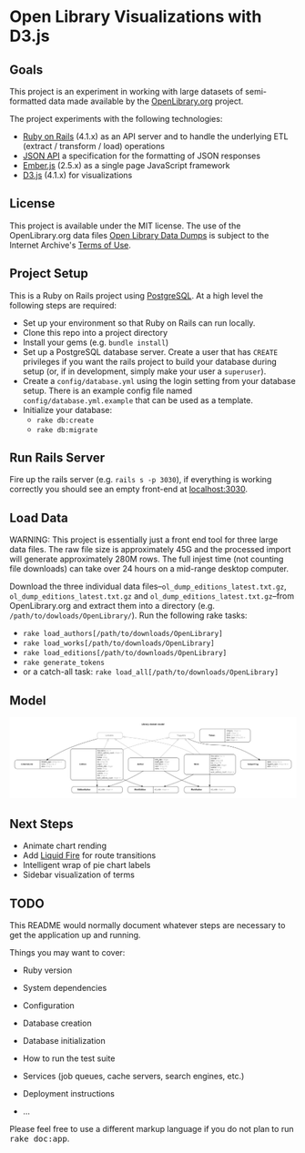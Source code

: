 Open Library Visualizations with D3.js
=======================================

Goals
-----

This project is an experiment in working with large datasets of semi-formatted data
made available by the [OpenLibrary.org](https://openlibrary.org) project. 

The project experiments with the following technologies:

* [Ruby on Rails](http://rubyonrails.org) (4.1.x) as an API server and to handle the underlying ETL 
  (extract / transform / load) operations
* [JSON API](http://jsonapi.org) a specification for the formatting of JSON responses
* [Ember.js](https://emberjs.com) (2.5.x) as a single page JavaScript framework
* [D3.js](https://d3js.org) (4.1.x) for visualizations

License
-------

This project is available under the MIT license. The use of the OpenLibrary.org data files
[Open Library Data Dumps](https://openlibrary.org/developers/dumps) is subject to the 
Internet Archive's [Terms of Use](https://archive.org/about/terms.php).

Project Setup
-------------

This is a Ruby on Rails project using [PostgreSQL](https://www.postgresql.org). At a high level the following steps are required:

* Set up your environment so that Ruby on Rails can run locally. 
* Clone this repo into a project directory
* Install your gems (e.g. `bundle install`)
* Set up a PostgreSQL database server. Create a user that has `CREATE` privileges if you want the rails project to build your database during setup (or, if in development, simply make your user a `superuser`).
* Create a `config/database.yml` using the login setting from your database setup. There is an example config file named `config/database.yml.example` that can be used as a template.
* Initialize your database:
    * `rake db:create`
    * `rake db:migrate`

Run Rails Server
----------------

Fire up the rails server (e.g. `rails s -p 3030`), if everything is working correctly you should see an empty front-end at [localhost:3030](http://localhost:3030).


Load Data
---------

WARNING: This project is essentially just a front end tool for three large data files. The raw file size is approximately 45G and the processed import will generate approximately 280M rows. The full injest time (not counting file downloads) can take over 24 hours on a mid-range desktop computer.

Download the three individual data files–`ol_dump_editions_latest.txt.gz`, `ol_dump_editions_latest.txt.gz` and `ol_dump_editions_latest.txt.gz`–from OpenLibrary.org and extract them into a directory (e.g. `/path/to/dowloads/OpenLibrary/`). Run the following rake tasks:

* `rake load_authors[/path/to/downloads/OpenLibrary]`
* `rake load_works[/path/to/downloads/OpenLibrary]`
* `rake load_editions[/path/to/downloads/OpenLibrary]`
* `rake generate_tokens`
* or a catch-all task: `rake load_all[/path/to/downloads/OpenLibrary]`

Model
-----

![ERD Diagram](https://github.com/palmergs/open-library-d3/blob/master/docs/erd.png)


Next Steps
----------

* Animate chart rending
* Add [Liquid Fire](https://github.com/ember-animation/liquid-fire) for route transitions
* Intelligent wrap of pie chart labels
* Sidebar visualization of terms 

TODO
----

This README would normally document whatever steps are necessary to get the
application up and running.

Things you may want to cover:

* Ruby version

* System dependencies

* Configuration

* Database creation

* Database initialization

* How to run the test suite

* Services (job queues, cache servers, search engines, etc.)

* Deployment instructions

* ...


Please feel free to use a different markup language if you do not plan to run
<tt>rake doc:app</tt>.
